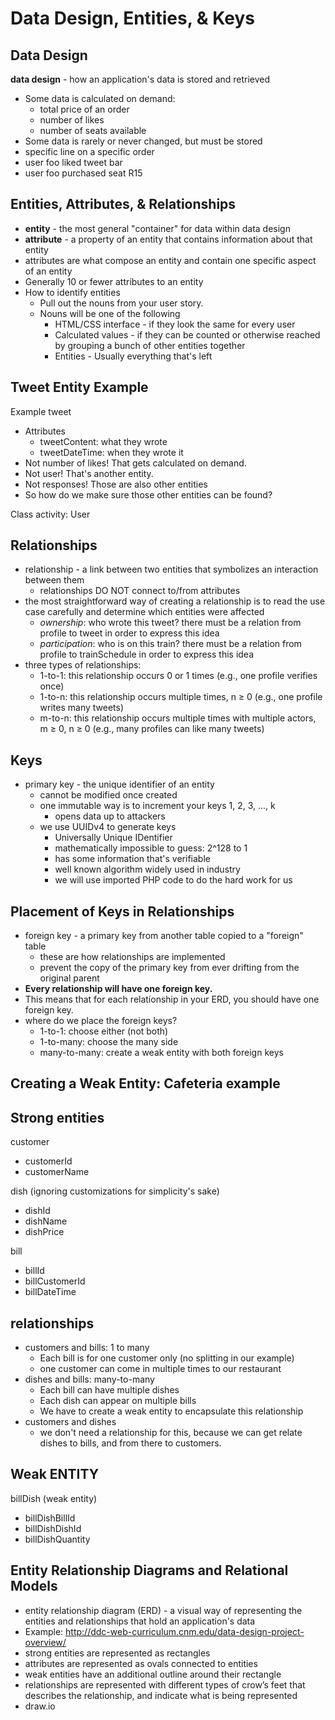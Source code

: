 # Data Design, Entities, & Keys

## Data Design

**data design** - how an application's data is stored and retrieved
- Some data is calculated on demand:
  - total price of an order
  - number of likes
  - number of seats available
-	Some data is rarely or never changed, but must be stored
  - specific line on a specific order
  - user foo liked tweet bar
  - user foo purchased seat R15

## Entities, Attributes, & Relationships
- **entity** - the most general "container" for data within data design
- **attribute** - a property of an entity that contains information about that entity
-	attributes are what compose an entity and contain one specific aspect of an entity
  - Generally 10 or fewer attributes to an entity
- How to identify entities
  - Pull out the nouns from your user story.
  - Nouns will be one of the following
    - HTML/CSS interface - if they look the same for every user
    - Calculated values - if they can be counted or otherwise reached by grouping a bunch of other entities together
    - Entities - Usually everything that's left

## Tweet Entity Example
Example tweet
- Attributes
  - tweetContent: what they wrote
  - tweetDateTime: when they wrote it
- Not number of likes!  That gets calculated on demand.
- Not user!  That's another entity.
- Not responses!  Those are also other entities
- So how do we make sure those other entities can be found?

Class activity: User

## Relationships
- relationship - a link between two entities that symbolizes an interaction between them
  - relationships DO NOT connect to/from attributes
- the most straightforward way of creating a relationship is to read the use case carefully and determine which entities were affected
  - *ownership*: who wrote this tweet? there must be a relation from profile to tweet in order to express this idea
  - *participation*: who is on this train? there must be a relation from profile to trainSchedule in order to express this idea
- three types of relationships:
  - 1-to-1: this relationship occurs 0 or 1 times (e.g., one profile verifies once)
  - 1-to-n: this relationship occurs multiple times, n ≥ 0 (e.g., one profile writes many tweets)
  - m-to-n: this relationship occurs multiple times with multiple actors, m ≥ 0, n ≥ 0 (e.g., many profiles can like many tweets)

## Keys
- primary key -  the unique identifier of an entity
  - cannot be modified once created
  - one immutable way is to increment your keys 1, 2, 3, ..., k
    - opens data up to attackers
  - we use UUIDv4 to generate keys
    - Universally Unique IDentifier
    - mathematically impossible to guess: 2^128 to 1
    - has some information that's verifiable
    - well known algorithm widely used in industry
    - we will use imported PHP code to do the hard work for us

## Placement of Keys in Relationships
- foreign key - a primary key from another table copied to a "foreign" table
  - these are how relationships are implemented
  - prevent the copy of the primary key from ever drifting from the original parent
-	**Every relationship will have one foreign key.**
  - This means that for each relationship in your ERD, you should have one foreign key.
- where do we place the foreign keys?
  - 1-to-1: choose either (not both)
  - 1-to-many: choose the many side
  - many-to-many: create a weak entity with both foreign keys

## Creating a Weak Entity: Cafeteria example

## Strong entities

customer
- customerId
- customerName

dish (ignoring customizations for simplicity's sake)
- dishId
- dishName
- dishPrice

bill
- billId
- billCustomerId
- billDateTime

## relationships
- customers and bills: 1 to many
  - Each bill is for one customer only (no splitting in our example)
  - one customer can come in multiple times to our restaurant
- dishes and bills: many-to-many
  - Each bill can have multiple dishes
  - Each dish can appear on multiple bills
  - We have to create a weak entity to encapsulate this relationship
- customers and dishes
  - we don't need a relationship for this, because we can get relate dishes to bills, and from there to customers.

## Weak ENTITY

billDish (weak entity)
- billDishBillId
- billDishDishId
- billDishQuantity

## Entity Relationship Diagrams and Relational Models
- entity relationship diagram (ERD) - a visual way of representing the entities and relationships that hold an application's data
- Example: http://ddc-web-curriculum.cnm.edu/data-design-project-overview/
- strong entities are represented as rectangles
- attributes are represented as ovals connected to entities
- weak entities have an additional outline around their rectangle
- relationships are represented with different types of crow’s feet that describes the relationship, and indicate what is being represented
- draw.io